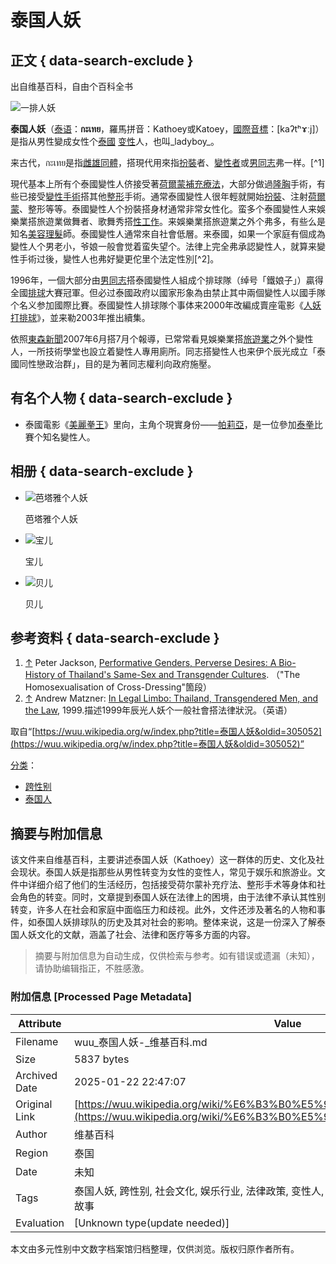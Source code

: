 # 泰国人妖

## 正文 { data-search-exclude }


出自维基百科，自由个百科全书

![一排人妖](https://upload.wikimedia.org/wikipedia/commons/thumb/b/ba/%E5%8E%9F%E6%AA%94_%2830676767750%29.jpg/400px-%E5%8E%9F%E6%AA%94_%2830676767750%29.jpg)

**泰国人妖**（[泰语](https://wuu.wikipedia.org/wiki/%E6%B3%B0%E8%AF%AD)：**กะเทย**，羅馬拼音：Kathoey或Katoey，[國際音標](https://wuu.wikipedia.org/wiki/%E5%9C%8B%E9%9A%9B%E9%9F%B3%E6%A8%99)：\[kaʔtʰɤːj\]）是指从男性變成女性个[泰國](https://wuu.wikipedia.org/wiki/%E6%B3%B0%E5%9C%8B) [变性](https://wuu.wikipedia.org/wiki/%E5%8F%98%E6%80%A7)人，也叫_ladyboy_。

来古代，กะเทย是指[雌雄同體](https://wuu.wikipedia.org/w/index.php?title=%E9%9B%8C%E9%9B%84%E5%90%8C%E9%AB%94&action=edit&redlink=1)，搭現代用來指[扮裝](https://wuu.wikipedia.org/w/index.php?title=%E6%89%AE%E8%A3%9D&action=edit&redlink=1)者、[變性者](https://wuu.wikipedia.org/w/index.php?title=%E8%AE%8A%E6%80%A7%E8%80%85&action=edit&redlink=1)或[男同志](https://wuu.wikipedia.org/w/index.php?title=%E7%94%B7%E5%90%8C%E5%BF%97&action=edit&redlink=1)弗一样。[^1]

現代基本上所有个泰國變性人侪接受著[荷爾蒙補充療法](https://wuu.wikipedia.org/w/index.php?title=%E8%8D%B7%E7%88%BE%E8%92%99%E8%A3%9C%E5%85%85%E7%99%82%E6%B3%95&action=edit&redlink=1)，大部分做過[隆胸](https://wuu.wikipedia.org/w/index.php?title=%E9%9A%86%E8%83%B8&action=edit&redlink=1)手術，有些已接受[變性手術](https://wuu.wikipedia.org/w/index.php?title=%E8%AE%8A%E6%80%A7%E6%89%8B%E8%A1%93&action=edit&redlink=1)搭其他[整形](https://wuu.wikipedia.org/w/index.php?title=%E6%95%B4%E5%BD%A2&action=edit&redlink=1)手術。通常泰國變性人很年輕就開始[扮裝](https://wuu.wikipedia.org/w/index.php?title=%E6%89%AE%E8%A3%9D&action=edit&redlink=1)、注射[荷爾蒙](https://wuu.wikipedia.org/w/index.php?title=%E8%8D%B7%E7%88%BE%E8%92%99&action=edit&redlink=1)、整形等等。泰國變性人个扮裝搭身材通常非常女性化。蛮多个泰國變性人来娛樂業搭旅遊業做舞者、歌舞秀搭[性工作](https://wuu.wikipedia.org/w/index.php?title=%E6%80%A7%E5%B7%A5%E4%BD%9C&action=edit&redlink=1)。来娛樂業搭旅遊業之外个弗多，有些么是知名[美容](https://wuu.wikipedia.org/w/index.php?title=%E7%BE%8E%E5%AE%B9&action=edit&redlink=1)[理髮](https://wuu.wikipedia.org/w/index.php?title=%E7%90%86%E9%AB%AE&action=edit&redlink=1)師。泰國變性人通常來自社會低層。来泰國，如果一个家庭有個成為變性人个男老小，爷娘一般會觉着蛮失望个。法律上完全弗承認變性人，就算来變性手術过後，變性人也弗好變更佗里个法定性別[^2]。

1996年，一個大部分由[男同志](https://wuu.wikipedia.org/w/index.php?title=%E7%94%B7%E5%90%8C%E5%BF%97&action=edit&redlink=1)搭泰國變性人組成个排球隊（绰号「鐵娘子」）贏得全國[排球](https://wuu.wikipedia.org/wiki/%E6%8E%92%E7%90%83)大賽冠軍。但必过泰國政府以國家形象為由禁止其中兩個變性人以國手隊个名义参加國際比賽。泰國變性人排球隊个事体来2000年改編成賣座電影《[人妖打排球](https://wuu.wikipedia.org/w/index.php?title=%E4%BA%BA%E5%A6%96%E6%89%93%E6%8E%92%E7%90%83)》，並来勒2003年推出續集。

依照[東森新聞](https://wuu.wikipedia.org/w/index.php?title=%E6%9D%B1%E6%A3%AE%E6%96%B0%E8%81%9E&action=edit&redlink=1)2007年6月搭7月个報導，已常常看見娛樂業搭[旅遊業](https://wuu.wikipedia.org/w/index.php?title=%E6%97%85%E9%81%8A%E6%A5%AD&action=edit&redlink=1)之外个變性人，一所技術學堂也設立着變性人專用廁所。同志搭變性人也来伊个辰光成立「泰國同性戀政治群」，目的是为著同志權利向政府施壓。

## 有名个人物 { data-search-exclude }

- 泰國電影《[美麗拳王](https://wuu.wikipedia.org/w/index.php?title=%E7%BE%8E%E9%BA%97%E6%8B%B3%E7%8E%8B&action=edit&redlink=1)》里向，主角个現實身份——[帕莉亞](https://wuu.wikipedia.org/w/index.php?title=%E5%B8%95%E8%8E%89%E4%BA%9E&action=edit&redlink=1)，是一位參加[泰拳](https://wuu.wikipedia.org/wiki/%E6%B3%B0%E6%8B%B3)比賽个知名變性人。

## 相册 { data-search-exclude }

- ![芭塔雅个人妖](https://upload.wikimedia.org/wikipedia/commons/thumb/5/50/Pattaya_transwomen_2.jpg/500px-Pattaya_transwomen_2.jpg "芭塔雅个人妖")
 
  芭塔雅个人妖

- ![宝儿](https://upload.wikimedia.org/wikipedia/commons/thumb/1/1d/Treechada_Petcharat_POEM_Autumn-Winter_2019.png/259px-Treechada_Petcharat_POEM_Autumn-Winter_2019.png "宝儿")
 
  宝儿

- ![贝儿](https://upload.wikimedia.org/wikipedia/commons/thumb/2/24/Bell_Nuntita_at_VERY_TV_%28cropped%29.jpg/250px-Bell_Nuntita_at_VERY_TV_%28cropped%29.jpg "贝儿")
  
  贝儿

## 参考资料 { data-search-exclude }

1. [↑](#cite_ref-1) Peter Jackson, [Performative Genders, Perverse Desires: A Bio-History of Thailand's Same-Sex and Transgender Cultures](http://wwwsshe.murdoch.edu.au/intersections/issue9/jackson.html). （"The Homosexualisation of Cross-Dressing"箇段）
2. [↑](#cite_ref-2) Andrew Matzner: [In Legal Limbo: Thailand, Transgendered Men, and the Law](https://web.archive.org/web/20041120094937/http://home.att.net/~leela2/inlegallimbo.htm), 1999.描述1999年辰光人妖个一般社會搭法律狀況。（英语）

取自“[https://wuu.wikipedia.org/w/index.php?title=泰国人妖&oldid=305052](https://wuu.wikipedia.org/w/index.php?title=泰国人妖&oldid=305052)”

[分类](https://wuu.wikipedia.org/wiki/Special:%E9%A1%B5%E9%9D%A2%E5%88%86%E7%B1%BB)：​

- [跨性别](https://wuu.wikipedia.org/wiki/Category:%E8%B7%A8%E6%80%A7%E5%88%AB)
- [泰国人](https://wuu.wikipedia.org/wiki/Category:%E6%B3%B0%E5%9B%BD%E4%BA%BA)
<!-- tcd_original_link https://wuu.wikipedia.org/wiki/%E6%B3%B0%E5%9B%BD%E4%BA%BA%E5%A6%96 -->


## 摘要与附加信息

<!-- tcd_abstract -->
该文件来自维基百科，主要讲述泰国人妖（Kathoey）这一群体的历史、文化及社会现状。泰国人妖是指那些从男性转变为女性的变性人，常见于娱乐和旅游业。文件中详细介绍了他们的生活经历，包括接受荷尔蒙补充疗法、整形手术等身体和社会角色的转变。同时，文章提到泰国人妖在法律上的困境，由于法律不承认其性别转变，许多人在社会和家庭中面临压力和歧视。此外，文件还涉及著名的人物和事件，如泰国人妖排球队的历史及其对社会的影响。整体来说，这是一份深入了解泰国人妖文化的文献，涵盖了社会、法律和医疗等多方面的内容。
<!-- tcd_abstract_end -->

> 摘要与附加信息为自动生成，仅供检索与参考。如有错误或遗漏（未知），请协助编辑指正，不胜感激。

### 附加信息 [Processed Page Metadata]

| Attribute       | Value                                  |
|-----------------|----------------------------------------|
| Filename        | wuu_泰国人妖-_维基百科.md                             |
| Size            | 5837 bytes                           |
| Archived Date   | 2025-01-22 22:47:07                             |
| Original Link   | [https://wuu.wikipedia.org/wiki/%E6%B3%B0%E5%9B%BD%E4%BA%BA%E5%A6%96](https://wuu.wikipedia.org/wiki/%E6%B3%B0%E5%9B%BD%E4%BA%BA%E5%A6%96)                       |
| Author          | 维基百科                               |
| Region          | 泰国                               |
| Date            | 未知                                 |
| Tags            | 泰国人妖, 跨性别, 社会文化, 娱乐行业, 法律政策, 变性人, 荷尔蒙疗法, 身份认同, 性别角色, 真实故事                                 |
| Evaluation            | [Unknown type(update needed)]                                 |
<!-- tcd_table_end -->

本文由多元性别中文数字档案馆归档整理，仅供浏览。版权归原作者所有。
